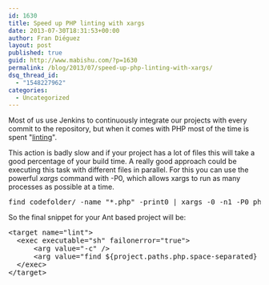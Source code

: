 ```yaml
---
id: 1630
title: Speed up PHP linting with xargs
date: 2013-07-30T18:31:53+00:00
author: Fran Diéguez
layout: post
published: true
guid: http://www.mabishu.com/?p=1630
permalink: /blog/2013/07/speed-up-php-linting-with-xargs/
dsq_thread_id:
  - "1548227962"
categories:
  - Uncategorized
---
```

Most of us use Jenkins to continuously integrate our projects with every commit to the repository, but when it comes with PHP most of the time is spent "<a title="Linting software" href="http://en.wikipedia.org/wiki/Lint_(software)">linting</a>".

This action is badly slow and if your project has a lot of files this will take a good percentage of your build time. A really good approach could be executing this task with different files in parallel. For this you can use the powerful <em>xargs</em> command with -P0, which allows xargs to run as many processes as possible at a time.

<pre>find codefolder/ -name "*.php" -print0 | xargs -0 -n1 -P0 php -l</pre>

So the final snippet for your Ant based project will be:
<pre>
&lt;target name="lint"&gt;
  &lt;exec executable="sh" failonerror="true"&gt;
      &lt;arg value="-c" /&gt;
      &lt;arg value="find ${project.paths.php.space-separated} -name *.php -print0 | xargs -0 -n1 -P0 php -l"/&gt;
  &lt;/exec&gt;
&lt;/target&gt;</pre>